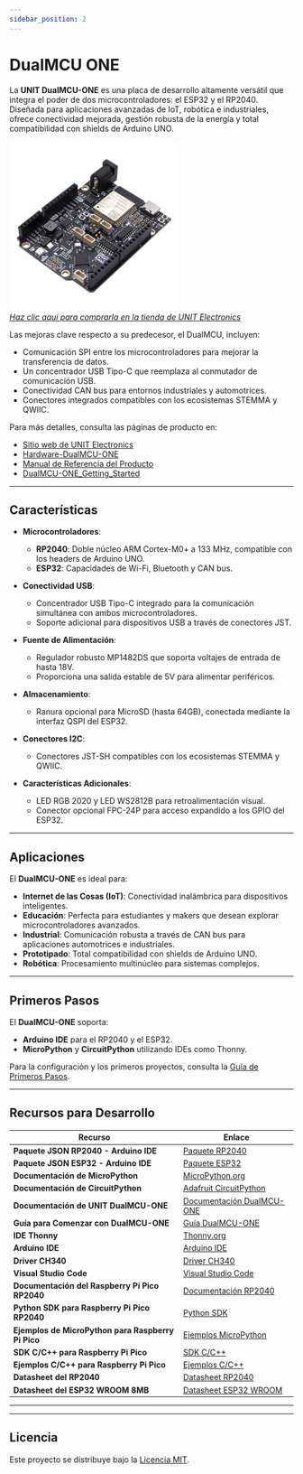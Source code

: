 ```yaml
---
sidebar_position: 2
---
```


# DualMCU ONE

La **UNIT DualMCU-ONE** es una placa de desarrollo altamente versátil que integra el poder de dos microcontroladores: el ESP32 y el RP2040. Diseñada para aplicaciones avanzadas de IoT, robótica e industriales, ofrece conectividad mejorada, gestión robusta de la energía y total compatibilidad con shields de Arduino UNO.

<div style={{ textAlign: "center" }}>
  <a href="https://uelectronics.com/producto/unit-dualmcu-esp32-rp2040-tarjeta-de-desarrollo/">
    <img src="https://raw.githubusercontent.com/UNIT-Electronics/DualMCU-ONE/refs/heads/main/Resources/IMG_3134.jpg" width="300px" />
    <br/>
    <em>Haz clic aquí para comprarla en la tienda de UNIT Electronics</em>
  </a>
</div>

Las mejoras clave respecto a su predecesor, el DualMCU, incluyen:
- Comunicación SPI entre los microcontroladores para mejorar la transferencia de datos.
- Un concentrador USB Tipo-C que reemplaza al conmutador de comunicación USB.
- Conectividad CAN bus para entornos industriales y automotrices.
- Conectores integrados compatibles con los ecosistemas STEMMA y QWIIC.

Para más detalles, consulta las páginas de producto en:
* [Sitio web de UNIT Electronics](https://uelectronics.com/)
* [Hardware-DualMCU-ONE](https://github.com/UNIT-Electronics/DualMCU-ONE/tree/main/Hardware)
* [Manual de Referencia del Producto](https://github.com/UNIT-Electronics/DualMCU-ONE/blob/main/DualMCU-ONE(Product%20Reference%20Manual%20)%5BEN%5D.pdf)
* [DualMCU-ONE_Getting_Started](https://unit-electronics.github.io/DualMCU-ONE/index.html)

---

## Características

- **Microcontroladores**:
  - **RP2040**: Doble núcleo ARM Cortex-M0+ a 133 MHz, compatible con los headers de Arduino UNO.
  - **ESP32**: Capacidades de Wi-Fi, Bluetooth y CAN bus.

- **Conectividad USB**:
  - Concentrador USB Tipo-C integrado para la comunicación simultánea con ambos microcontroladores.
  - Soporte adicional para dispositivos USB a través de conectores JST.

- **Fuente de Alimentación**:
  - Regulador robusto MP1482DS que soporta voltajes de entrada de hasta 18V.
  - Proporciona una salida estable de 5V para alimentar periféricos.

- **Almacenamiento**:
  - Ranura opcional para MicroSD (hasta 64GB), conectada mediante la interfaz QSPI del ESP32.

- **Conectores I2C**:
  - Conectores JST-SH compatibles con los ecosistemas STEMMA y QWIIC.

- **Características Adicionales**:
  - LED RGB 2020 y LED WS2812B para retroalimentación visual.
  - Conector opcional FPC-24P para acceso expandido a los GPIO del ESP32.

---

## Aplicaciones

El **DualMCU-ONE** es ideal para:
- **Internet de las Cosas (IoT)**: Conectividad inalámbrica para dispositivos inteligentes.
- **Educación**: Perfecta para estudiantes y makers que desean explorar microcontroladores avanzados.
- **Industrial**: Comunicación robusta a través de CAN bus para aplicaciones automotrices e industriales.
- **Prototipado**: Total compatibilidad con shields de Arduino UNO.
- **Robótica**: Procesamiento multinúcleo para sistemas complejos.

---

## Primeros Pasos

El **DualMCU-ONE** soporta:
- **Arduino IDE** para el RP2040 y el ESP32.
- **MicroPython** y **CircuitPython** utilizando IDEs como Thonny.

Para la configuración y los primeros proyectos, consulta la [Guía de Primeros Pasos](https://unit-electronics.github.io/DualMCU-ONE/index.html).

---

## Recursos para Desarrollo

| Recurso                                   | Enlace                                                                                  |
|-------------------------------------------|-----------------------------------------------------------------------------------------|
| **Paquete JSON RP2040 - Arduino IDE**       | [Paquete RP2040](https://github.com/UNIT-Electronics/Uelectronics-RP2040-Arduino-Package) |
| **Paquete JSON ESP32 - Arduino IDE**        | [Paquete ESP32](https://github.com/UNIT-Electronics/Uelectronics-ESP32-Arduino-Package)   |
| **Documentación de MicroPython**          | [MicroPython.org](https://micropython.org/)                                             |
| **Documentación de CircuitPython**        | [Adafruit CircuitPython](https://circuitpython.org/)                                    |
| **Documentación de UNIT DualMCU-ONE**       | [Documentación DualMCU-ONE](https://github.com/UNIT-Electronics/DualMCU-ONE)              |
| **Guía para Comenzar con DualMCU-ONE**      | [Guía DualMCU-ONE](https://unit-electronics.github.io/DualMCU-ONE/index.html)             |
| **IDE Thonny**                            | [Thonny.org](https://thonny.org/)                                                       |
| **Arduino IDE**                           | [Arduino IDE](https://www.arduino.cc/en/software)                                       |
| **Driver CH340**                          | [Driver CH340](http://www.wch-ic.com/downloads/CH341SER_ZIP.html)                       |
| **Visual Studio Code**                    | [Visual Studio Code](https://code.visualstudio.com/download)                            |
| **Documentación del Raspberry Pi Pico RP2040** | [Documentación RP2040](https://www.raspberrypi.com/documentation/microcontrollers/)  |
| **Python SDK para Raspberry Pi Pico RP2040**| [Python SDK](https://datasheets.raspberrypi.com/pico/raspberry-pi-pico-python-sdk.pdf)    |
| **Ejemplos de MicroPython para Raspberry Pi Pico** | [Ejemplos MicroPython](https://github.com/raspberrypi/pico-micropython-examples)  |
| **SDK C/C++ para Raspberry Pi Pico**      | [SDK C/C++](https://www.raspberrypi.com/documentation/microcontrollers/c_sdk.html)        |
| **Ejemplos C/C++ para Raspberry Pi Pico**   | [Ejemplos C/C++](https://github.com/raspberrypi/pico-examples)                           |
| **Datasheet del RP2040**                  | [Datasheet RP2040](https://datasheets.raspberrypi.com/rp2040/rp2040-datasheet.pdf)        |
| **Datasheet del ESP32 WROOM 8MB**         | [Datasheet ESP32 WROOM](https://www.espressif.com/sites/default/files/documentation/esp32-wroom-32e_esp32-wroom-32ue_datasheet_en.pdf) |

---

<!-- 
## Contribuciones

¡Esperamos tus contribuciones! Revisa nuestras [Directrices de Contribución](CONTRIBUTING.md) antes de enviar tus pull requests. -->

---

## Licencia

Este proyecto se distribuye bajo la [Licencia MIT](https://github.com/UNIT-Electronics/DualMCU-ONE/blob/main/LICENSE).
